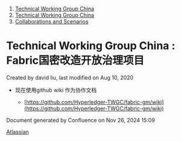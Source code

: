 1. [Technical Working Group China](index.html)
2. [Technical Working Group China](Technical-Working-Group-China_22151170.html)
3. [Collaborations and Scenarios](Collaborations-and-Scenarios_22151235.html)

# Technical Working Group China : Fabric国密改造开放治理项目

Created by david liu, last modified on Aug 10, 2020

- 现在使用github wiki 作为协作文档
  
  - [https://github.com/Hyperledger-TWGC/fabric-gm/wiki](https://github.com/Hyperledger-TWGC/fabric-gm/wiki)

Document generated by Confluence on Nov 26, 2024 15:09

[Atlassian](http://www.atlassian.com/)
